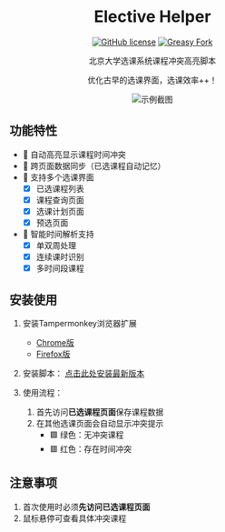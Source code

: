 <div align="center">

# Elective Helper

[![GitHub license](https://img.shields.io/github/license/ha0xin/ElectiveHelper)](https://github.com/yourname/pku-elective-helper)
[![Greasy Fork](https://img.shields.io/badge/install-Greasy_Fork-green)](https://greasyfork.org/zh-CN/scripts/525548)

北京大学选课系统课程冲突高亮脚本

优化古早的选课界面，选课效率++！

![示例截图](https://github.com/user-attachments/assets/12f1d786-d503-4358-99a6-1dc089e5be12)

</div>

## 功能特性

- 🌈 自动高亮显示课程时间冲突
- 💾 跨页面数据同步（已选课程自动记忆）
- 🎯 支持多个选课界面
  - [x] 已选课程列表
  - [x] 课程查询页面
  - [x] 选课计划页面
  - [x] 预选页面
- 📌 智能时间解析支持
  - [x] 单双周处理
  - [x] 连续课时识别
  - [x] 多时间段课程

## 安装使用

1. 安装Tampermonkey浏览器扩展
   - [Chrome版](https://chromewebstore.google.com/detail/tampermonkey/dhdgffkkebhmkfjojejmpbldmpobfkfo)
   - [Firefox版](https://addons.mozilla.org/firefox/addon/tampermonkey/)

2. 安装脚本：
   [点击此处安装最新版本](https://greasyfork.org/zh-CN/scripts/525548)

3. 使用流程：
   1. 首先访问**已选课程页面**保存课程数据
   2. 在其他选课页面会自动显示冲突提示
      - 🟩 绿色：无冲突课程
      - 🟥 红色：存在时间冲突

## 注意事项

1. 首次使用时必须**先访问已选课程页面**
2. 鼠标悬停可查看具体冲突课程
